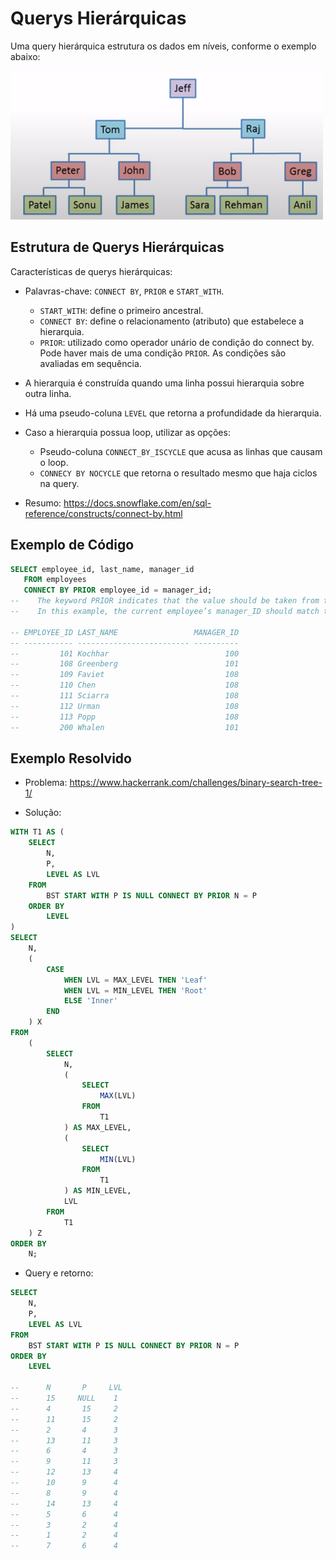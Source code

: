 # Querys Hierárquicas

Uma query hierárquica estrutura os dados em níveis, conforme o exemplo abaixo:

![Querys Hierárquicas](assets/hierarquical_data.png)

## Estrutura de Querys Hierárquicas

Características de querys hierárquicas:

*   Palavras-chave: `CONNECT BY`, `PRIOR` e `START_WITH`.
    *   `START_WITH`: define o primeiro ancestral.
    *   `CONNECT BY`: define o relacionamento (atributo) que estabelece a hierarquia.
    *   `PRIOR`: utilizado como operador unário de condição do connect by. Pode haver mais de uma condição `PRIOR`. As condições são avaliadas em sequência.
*   A hierarquia é construída quando uma linha possui hierarquia sobre outra linha.
*   Há uma pseudo-coluna `LEVEL` que retorna a profundidade da hierarquia.
*   Caso a hierarquia possua loop, utilizar as opções:
    *   Pseudo-coluna `CONNECT_BY_ISCYCLE` que acusa as linhas que causam o loop.
    *   `CONNECY BY NOCYCLE` que retorna o resultado mesmo que haja ciclos na query.

*   Resumo: https://docs.snowflake.com/en/sql-reference/constructs/connect-by.html

## Exemplo de Código

```sql
SELECT employee_id, last_name, manager_id
   FROM employees
   CONNECT BY PRIOR employee_id = manager_id;
--    The keyword PRIOR indicates that the value should be taken from the prior (higher/parent) level.
--    In this example, the current employee’s manager_ID should match the prior level’s employee_ID.

-- EMPLOYEE_ID LAST_NAME                 MANAGER_ID
-- ----------- ------------------------- ----------
--         101 Kochhar                          100
--         108 Greenberg                        101
--         109 Faviet                           108
--         110 Chen                             108
--         111 Sciarra                          108
--         112 Urman                            108
--         113 Popp                             108
--         200 Whalen                           101
```

## Exemplo Resolvido

*   Problema: https://www.hackerrank.com/challenges/binary-search-tree-1/

*   Solução:

```sql
WITH T1 AS (
    SELECT
        N,
        P,
        LEVEL AS LVL
    FROM
        BST START WITH P IS NULL CONNECT BY PRIOR N = P
    ORDER BY
        LEVEL
)
SELECT
    N,
    (
        CASE
            WHEN LVL = MAX_LEVEL THEN 'Leaf'
            WHEN LVL = MIN_LEVEL THEN 'Root'
            ELSE 'Inner'
        END
    ) X
FROM
    (
        SELECT
            N,
            (
                SELECT
                    MAX(LVL)
                FROM
                    T1
            ) AS MAX_LEVEL,
            (
                SELECT
                    MIN(LVL)
                FROM
                    T1
            ) AS MIN_LEVEL,
            LVL
        FROM
            T1
    ) Z
ORDER BY
    N;
```


*   Query e retorno:

```sql
SELECT
    N,
    P,
    LEVEL AS LVL
FROM
    BST START WITH P IS NULL CONNECT BY PRIOR N = P
ORDER BY
    LEVEL

--      N       P     LVL
--      15     NULL    1
--      4       15     2
--      11      15     2
--      2       4      3
--      13      11     3
--      6       4      3
--      9       11     3
--      12      13     4
--      10      9      4
--      8       9      4
--      14      13     4
--      5       6      4
--      3       2      4
--      1       2      4
--      7       6      4
```
